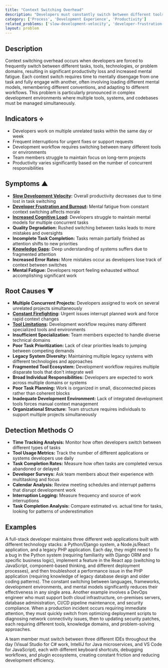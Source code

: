 ```yaml
---
title: "Context Switching Overhead"
description: "Developers must constantly switch between different tools, systems, or problem domains, reducing productivity and increasing cognitive load."
category: ['Process', 'Development Experience', 'Productivity']
related_problems: ['slow-development-velocity', 'developer-frustration-and-burnout', 'increased-cognitive-load', 'constant-firefighting']
layout: problem
---
```


## Description

Context switching overhead occurs when developers are forced to frequently switch between different tasks, tools, technologies, or problem domains, resulting in significant productivity loss and increased mental fatigue. Each context switch requires time to mentally disengage from one task and fully engage with another, often involving loading different mental models, remembering different conventions, and adapting to different workflows. This problem is particularly pronounced in complex development environments where multiple tools, systems, and codebases must be managed simultaneously.

## Indicators ⟡

- Developers work on multiple unrelated tasks within the same day or week
- Frequent interruptions for urgent fixes or support requests
- Development workflow requires switching between many different tools or environments
- Team members struggle to maintain focus on long-term projects
- Productivity varies significantly based on the number of concurrent responsibilities

## Symptoms ▲

- **[Slow Development Velocity](slow-development-velocity.md):** Overall productivity decreases due to time lost in task switching
- **[Developer Frustration and Burnout](developer-frustration-and-burnout.md):** Mental fatigue from constant context switching affects morale
- **[Increased Cognitive Load](increased-cognitive-load.md):** Developers struggle to maintain mental models for multiple concurrent tasks
- **Quality Degradation:** Rushed switching between tasks leads to more mistakes and oversights
- **Incomplete Task Completion:** Tasks remain partially finished as attention shifts to new priorities
- **[Knowledge Gaps](knowledge-gaps.md):** Deep understanding of systems suffers due to fragmented attention
- **Increased Error Rates:** More mistakes occur as developers lose track of context between switches
- **Mental Fatigue:** Developers report feeling exhausted without accomplishing significant work

## Root Causes ▼

- **Multiple Concurrent Projects:** Developers assigned to work on several unrelated projects simultaneously
- **[Constant Firefighting](constant-firefighting.md):** Urgent issues interrupt planned work and force rapid context changes
- **[Tool Limitations](tool-limitations.md):** Development workflow requires many different specialized tools and environments
- **Insufficient Specialization:** Team members expected to handle diverse technical domains
- **Poor Task Prioritization:** Lack of clear priorities leads to jumping between competing demands
- **Legacy System Diversity:** Maintaining multiple legacy systems with different technologies and approaches
- **Fragmented Tool Ecosystem:** Development workflow requires multiple disparate tools that don't integrate well
- **Broad Individual Responsibilities:** Developers are expected to work across multiple domains or systems
- **Poor Task Planning:** Work is organized in small, disconnected pieces rather than coherent blocks
- **Inadequate Development Environment:** Lack of integrated development tools forces manual context management
- **Organizational Structure:** Team structure requires individuals to support multiple projects simultaneously

## Detection Methods ○

- **Time Tracking Analysis:** Monitor how often developers switch between different types of tasks
- **Tool Usage Metrics:** Track the number of different applications or systems developers use daily
- **Task Completion Rates:** Measure how often tasks are completed versus abandoned or delayed
- **Developer Surveys:** Ask team members about their experience with multitasking and focus
- **Calendar Analysis:** Review meeting schedules and interrupt patterns that disrupt development work
- **Interruption Logging:** Measure frequency and source of work interruptions
- **Task Completion Analysis:** Compare estimated vs. actual time for tasks, looking for patterns of underestimation

## Examples

A full-stack developer maintains three different web applications built with different technology stacks: a Python/Django system, a Node.js/React application, and a legacy PHP application. Each day, they might need to fix a bug in the Python system (requiring familiarity with Django ORM and specific business logic), implement a feature in the React app (switching to JavaScript, component-based thinking, and different deployment processes), and then troubleshoot a performance issue in the PHP application (requiring knowledge of legacy database design and older coding patterns). The constant switching between languages, frameworks, development environments, and mental models significantly reduces their effectiveness in any single area. Another example involves a DevOps engineer who must support both cloud infrastructure, on-premises servers, database administration, CI/CD pipeline maintenance, and security compliance. When a production incident occurs requiring immediate attention, they must quickly switch from optimizing deployment scripts to diagnosing network connectivity issues, then to updating security patches, each requiring different tools, knowledge domains, and problem-solving approaches.

A team member must switch between three different IDEs throughout the day (Visual Studio for C# work, IntelliJ for Java microservices, and VS Code for JavaScript), each with different keyboard shortcuts, debugging workflows, and plugin ecosystems, creating constant friction and reducing development efficiency.